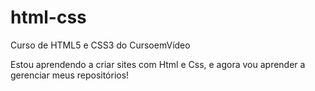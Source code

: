 # html-css
 Curso de HTML5 e CSS3 do CursoemVídeo

 Estou aprendendo a criar sites com Html e Css, e agora vou aprender a gerenciar meus repositórios!
